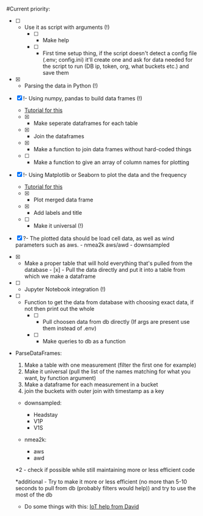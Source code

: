 #Current priority:

- [ ] - Use it as script with arguments (!)
    - [ ] - Make help
    - [ ] - First time setup thing, if the script doesn't detect a config file (.env; config.ini) it'll create one and ask for data needed for the script to run (DB ip, token, org, what buckets etc.) and save them

- [X] - Parsing the data in Python (!)

- [X] !- Using numpy, pandas to build data frames (!)
    - [Tutorial for this](https://www.geeksforgeeks.org/create-a-dataframe-from-a-numpy-array-and-specify-the-index-column-and-column-headers/)
    - [x] - Make seperate dataframes for each table
    - [x] - Join the dataframes
    - [x] - Make a function to join data frames without hard-coded things
    - [ ] - Make a function to give an array of column names for plotting
    
- [x] !- Using Matplotlib or Seaborn to plot the data and the frequency
    - [Tutorial for this](https://medium.com/ml-with-arpit-pathak/data-visualization-using-matplotlib-and-seaborn-in-python-62fd64a57936)
    - [x] - Plot merged data frame
    - [x] - Add labels and title
    - [ ] - Make it universal (!)

- [x] ?- The plotted data should be load cell data, as well as wind parameters such as aws.
        - nmea2k aws/awd
        - downsampled

- [x] - Make a proper table that will hold everything that's pulled from the database
        - [x] - Pull the data directly and put it into a table from which we make a dataframe

- [ ] - Jupyter Notebook integration (!)

- [ ] - Function to get the data from database with choosing exact data, if not then print out the whole
    - [ ] - Pull choosen data from db directly (If args are present use them instead of .env)
    - [ ] - Make queries to db as a function



- ParseDataFrames:

    1. Make a table with one measurement (filter the first one for example)
    2. Make it universal (pull the list of the names matching for what you want, by function argument)
    3. Make a dataframe for each measurement in a bucket
    4. join the buckets with outer join with timestamp as a key

    - downsampled:
        - Headstay
        - V1P
        - V1S

    - nmea2k:
        - aws
        - awd

    *2 - check if possible while still maintaining more or less efficient code

    *additional - Try to make it more or less efficient (no more than 5-10 seconds to pull from db (probably filters would help)) and try to use the most of the db

    - Do some things with this:
    [IoT help from David](https://github.com/david-marti/IoT__exercise)